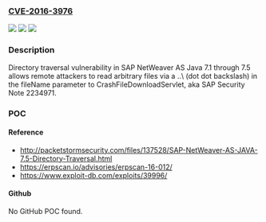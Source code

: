 ### [CVE-2016-3976](https://cve.mitre.org/cgi-bin/cvename.cgi?name=CVE-2016-3976)
![](https://img.shields.io/static/v1?label=Product&message=n%2Fa&color=blue)
![](https://img.shields.io/static/v1?label=Version&message=n%2Fa&color=blue)
![](https://img.shields.io/static/v1?label=Vulnerability&message=n%2Fa&color=brighgreen)

### Description

Directory traversal vulnerability in SAP NetWeaver AS Java 7.1 through 7.5 allows remote attackers to read arbitrary files via a ..\ (dot dot backslash) in the fileName parameter to CrashFileDownloadServlet, aka SAP Security Note 2234971.

### POC

#### Reference
- http://packetstormsecurity.com/files/137528/SAP-NetWeaver-AS-JAVA-7.5-Directory-Traversal.html
- https://erpscan.io/advisories/erpscan-16-012/
- https://www.exploit-db.com/exploits/39996/

#### Github
No GitHub POC found.

